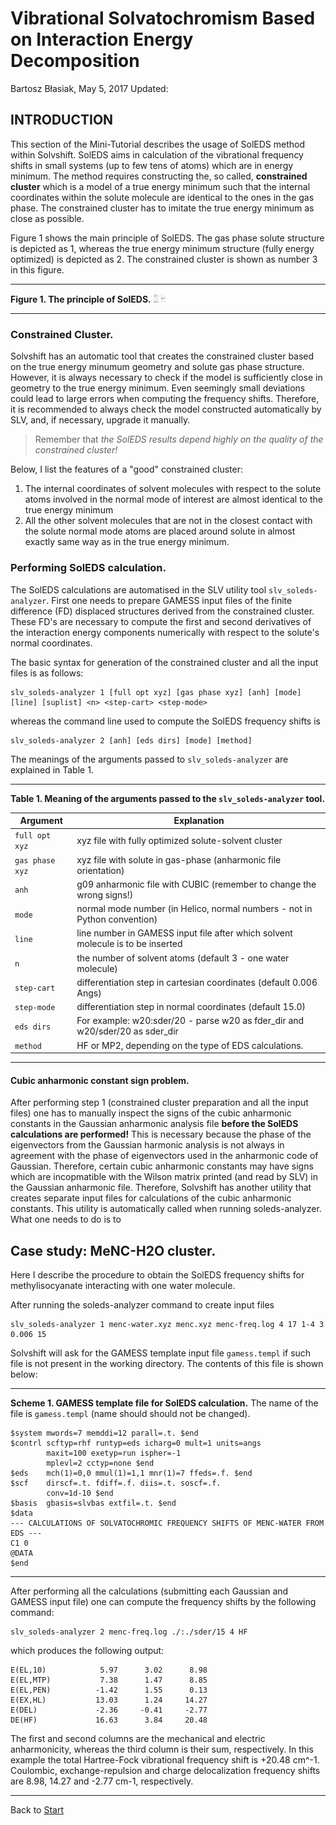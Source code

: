 Vibrational Solvatochromism Based on Interaction Energy Decomposition
=====================================================================

Bartosz Błasiak, May 5, 2017  Updated: 

INTRODUCTION
------------

This section of the Mini-Tutorial describes the usage of SolEDS method
within Solvshift. SolEDS
aims in calculation of the vibrational frequency shifts in small systems
(up to few tens of atoms) which are in energy minimum. The method
requires constructing the, so called, **constrained cluster** which is a
model of a true energy minimum such that the internal coordinates within 
the solute molecule are identical to the ones in the gas phase. The constrained
cluster has to imitate the true energy minimum as close as possible.

Figure 1 shows the main principle of SolEDS. The gas phase solute structure
is depicted as 1, whereas the true energy minimum structure (fully energy optimized)
is depicted as 2. The constrained cluster is shown as number 3 in this figure.

******
**Figure 1. The principle of SolEDS.** 
<img src="soleds-scheme.png" alt="Drawing" style="width: 20px;"/>
******

### Constrained Cluster.

Solvshift has an automatic tool that creates the constrained cluster
based on the true energy minumum geometry and solute gas phase structure.
However, it is always necessary to check if the model is sufficiently
close in geometry to the true energy minimum. Even seemingly small 
deviations could lead to large errors when computing the frequency shifts.
Therefore, it is recommended to always check the model constructed automatically
by SLV, and, if necessary, upgrade it manually. 

>Remember that *the SolEDS 
>results depend highly on the quality of the constrained cluster!*

Below, I list the features of a "good" constrained cluster:
 1. The internal coordinates of solvent molecules with respect to the
    solute atoms involved in the normal mode of interest are almost identical
    to the true energy minimum
 2. All the other solvent molecules that are not in the closest contact
    with the solute normal mode atoms are placed around solute in almost exactly 
    same way as in the true energy minimum.

### Performing SolEDS calculation.

The SolEDS calculations are automatised in the SLV utility tool `slv_soleds-analyzer`.
First one needs to prepare GAMESS input files of the finite difference (FD) displaced structures
derived from the constrained cluster. These FD's are necessary to compute the first and second
derivatives of the interaction energy components numerically with respect to the solute's 
normal coordinates.

The basic syntax for generation of the constrained cluster and all the input files
is as follows:
```
slv_soleds-analyzer 1 [full opt xyz] [gas phase xyz] [anh] [mode] [line] [suplist] <n> <step-cart> <step-mode>
```
whereas the command line used to compute the SolEDS frequency shifts is
```
slv_soleds-analyzer 2 [anh] [eds dirs] [mode] [method]
```
The meanings of the arguments passed to `slv_soleds-analyzer` are explained in Table 1.

*******
**Table 1. Meaning of the arguments passed to the `slv_soleds-analyzer` tool.** 

| Argument        | Explanation                                                                          | 
| --------------- | ------------------------------------------------------------------------------------ | 
| `full opt xyz`  | xyz file with fully optimized solute-solvent cluster                                 |
| `gas phase xyz` | xyz file with solute in gas-phase (anharmonic file orientation)                      |
| `anh`           | g09 anharmonic file with CUBIC (remember to change the wrong signs!)                 |
| `mode`          | normal mode number (in Helico, normal numbers - not in Python convention)            |
| `line`          | line number in GAMESS input file after which solvent molecule is to be inserted      |
| `n`             | the number of solvent atoms (default 3 - one water molecule)                         |
| `step-cart`     | differentiation step in cartesian coordinates (default 0.006 Angs)                   |
| `step-mode`     | differentiation step in normal coordinates (default 15.0)                            |
| `eds dirs`      | For example: w20:sder/20 - parse w20 as fder_dir and w20/sder/20 as sder_dir         |
| `method`        | HF or MP2, depending on the type of EDS calculations.                                |

*******

#### Cubic anharmonic constant sign problem.

After performing step 1 (constrained cluster preparation and all the input files)
one has to manually inspect the signs of the cubic anharmonic constants in the 
Gaussian anharmonic analysis file **before the SolEDS calculations are performed!** 
This is necessary because the phase of the eigenvectors
from the Gaussian harmonic analysis is not always in agreement with the phase of eigenvectors
used in the anharmonic code of Gaussian. Therefore, certain cubic anharmonic constants 
may have signs which are incopmatible with the Wilson matrix printed (and read by SLV)
in the Gaussian anharmonic file. Therefore, Solvshift has another utility that creates 
separate input files for calculations of the cubic anharmonic constants. This utility
is automatically called when running soleds-analyzer. What one needs to do is to

Case study: MeNC-H2O cluster.
-----------------------------

Here I describe the procedure to obtain the SolEDS frequency shifts
for methylisocyanate interacting with one water molecule.

After running the soleds-analyzer command to create input files
```
slv_soleds-analyzer 1 menc-water.xyz menc.xyz menc-freq.log 4 17 1-4 3 0.006 15
```
Solvshift will ask for the GAMESS template input file `gamess.templ` if such file
is not present in the working directory.
The contents of this file is shown below:

******
**Scheme 1. GAMESS template file for SolEDS calculation.** The name of the file is `gamess.templ` 
            (name should should not be changed).
```
$system mwords=7 memddi=12 parall=.t. $end
$contrl scftyp=rhf runtyp=eds icharg=0 mult=1 units=angs
        maxit=100 exetyp=run ispher=-1
        mplevl=2 cctyp=none $end
$eds    mch(1)=0,0 mmul(1)=1,1 mnr(1)=7 ffeds=.f. $end
$scf    dirscf=.t. fdiff=.f. diis=.t. soscf=.f.
        conv=1d-10 $end
$basis  gbasis=slvbas extfil=.t. $end
$data
--- CALCULATIONS OF SOLVATOCHROMIC FREQUENCY SHIFTS OF MENC-WATER FROM EDS ---
C1 0
@DATA
$end
```
******

After performing all the calculations (submitting each Gaussian and GAMESS input file)
one can compute the frequency shifts by the following command:
```
slv_soleds-analyzer 2 menc-freq.log ./:./sder/15 4 HF
```
which produces the following output:
```
E(EL,10)            5.97      3.02      8.98 
E(EL,MTP)           7.38      1.47      8.85
E(EL,PEN)          -1.42      1.55      0.13
E(EX,HL)           13.03      1.24     14.27
E(DEL)             -2.36     -0.41     -2.77
DE(HF)             16.63      3.84     20.48
```
The first and second columns are the mechanical and electric anharmonicity,
whereas the third column is their sum, respectively. In this example
the total Hartree-Fock vibrational frequency shift is +20.48 cm^-1.
Coulombic, exchange-repulsion and charge delocalization frequency shifts are
8.98, 14.27 and -2.77 cm-1, respectively.

*******
Back to [Start](https://github.com/globulion/slv/tree/master/doc/tutor/README.md)

